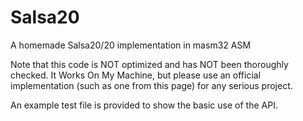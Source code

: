 Salsa20
=======

A homemade Salsa20/20 implementation in masm32 ASM

Note that this code is NOT optimized and has NOT been thoroughly checked.
It Works On My Machine, but please use an official implementation (such as one from <a hred="http://cr.yp.to/snuffle.html">this page</a>) for any serious project.

An example test file is provided to show the basic use of the API.
